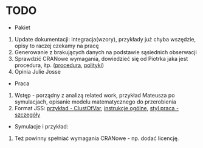 # TODO

* Pakiet

1. Update dokumentacji: integracja(wzory), przykłady już chyba wszędzie, opisy to raczej czekamy na pracę
2. Generowanie z brakujących danych na podstawie sąsiednich obserwacji
3. Sprawdzić CRANowe wymagania, dowiedzieć się od Piotrka jaka jest procedura, itp. ([procedura](http://r-pkgs.had.co.nz/release.html), [polityki](https://cran.r-project.org/web/packages/policies.html))
4. Opinia Julie Josse

* Praca

1. Wstęp - porządny z analizą related work, przykład Mateusza po symulacjach, opisanie modelu matematycznego do przerobienia
2. Format JSS: [przykład - ClustOfVar](https://arxiv.org/pdf/1112.0295.pdf), [instrukcje ogólne](https://www.jstatsoft.org/pages/view/authors), [styl praca - szczegóły](https://www.jstatsoft.org/pages/view/style)

* Symulacje i przykład:

1. Też powinny spełniać wymagania CRANowe - np. dodać licencję.
